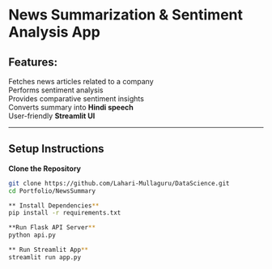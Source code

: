 # News Summarization & Sentiment Analysis App

## Features:
Fetches news articles related to a company  
Performs sentiment analysis  
Provides comparative sentiment insights  
Converts summary into **Hindi speech**  
User-friendly **Streamlit UI**  

---

## **Setup Instructions**
**Clone the Repository**
```bash
git clone https://github.com/Lahari-Mullaguru/DataScience.git
cd Portfolio/NewsSummary

** Install Dependencies**
pip install -r requirements.txt

**Run Flask API Server**
python api.py

** Run Streamlit App**
streamlit run app.py

